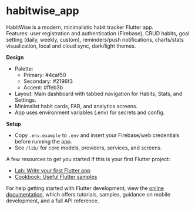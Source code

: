 # habitwise_app

HabitWise is a modern, minimalistic habit tracker Flutter app.  
Features: user registration and authentication (Firebase), CRUD habits, goal setting (daily, weekly, custom), reminders/push notifications, charts/stats visualization, local and cloud sync, dark/light themes.

**Design**  
- Palette:  
  - Primary: #4caf50  
  - Secondary: #2196f3  
  - Accent: #ffeb3b  
- Layout: Main dashboard with tabbed navigation for Habits, Stats, and Settings.  
- Minimalist habit cards, FAB, and analytics screens.  
- App uses environment variables (.env) for secrets and config.

**Setup**
- Copy `.env.example` to `.env` and insert your Firebase/web credentials before running the app.
- See `/lib/` for core models, providers, services, and screens.

A few resources to get you started if this is your first Flutter project:

- [Lab: Write your first Flutter app](https://docs.flutter.dev/get-started/codelab)
- [Cookbook: Useful Flutter samples](https://docs.flutter.dev/cookbook)

For help getting started with Flutter development, view the
[online documentation](https://docs.flutter.dev/), which offers tutorials,
samples, guidance on mobile development, and a full API reference.
